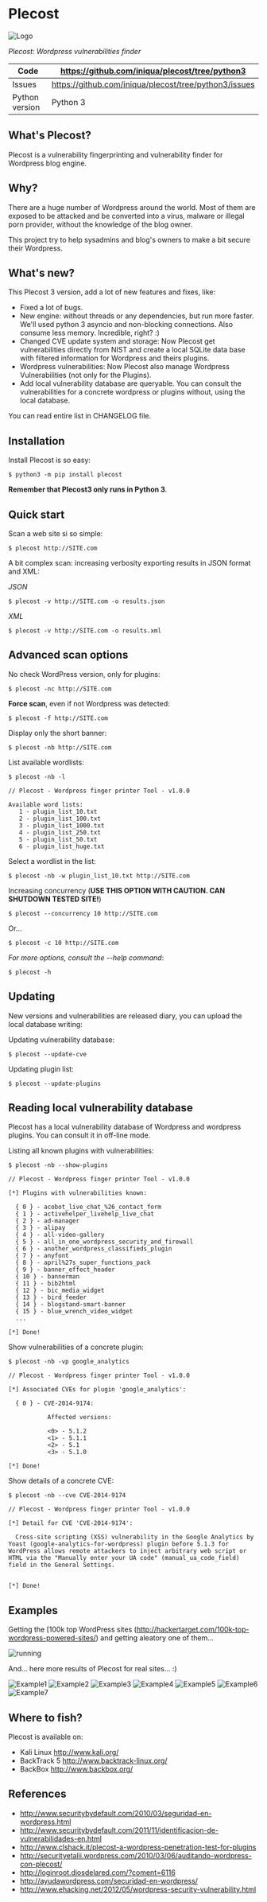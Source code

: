 Plecost
=======


![Logo](https://raw.githubusercontent.com/iniqua/plecost/develop/plecost_lib/doc/images/logo_plecost.jpg)


*Plecost: Wordpress vulnerabilities finder*

Code | https://github.com/iniqua/plecost/tree/python3
---- | ----------------------------------------------
Issues | https://github.com/iniqua/plecost/tree/python3/issues
Python version | Python 3

What's Plecost?
---------------

Plecost is a vulnerability fingerprinting and vulnerability finder for Wordpress blog engine. 

Why?
----

There are a huge number of Wordpress around the world. Most of them are exposed to be attacked and be converted into a virus, malware or illegal porn provider, without the knowledge of the blog owner.
   
This project try to help sysadmins and blog's owners to make a bit secure their Wordpress.

What's new?
-----------

This Plecost 3 version, add a lot of new features and fixes, like:

- Fixed a lot of bugs.
- New engine: without threads or any dependencies, but run more faster. We'll used python 3 asyncio and non-blocking connections. Also consume less memory. Incredible, right? :) 
- Changed CVE update system and storage: Now Plecost get vulnerabilities directly from NIST and create a local SQLite data base with filtered information for Wordpress and theirs plugins.
- Wordpress vulnerabilities: Now Plecost also manage Wordpress Vulnerabilities (not only for the Plugins).
- Add local vulnerability database are queryable. You can consult the vulnerabilities for a concrete wordpress or plugins without, using the local database.


You can read entire list in CHANGELOG file.


Installation
------------

Install Plecost is so easy:

```
$ python3 -m pip install plecost
```

**Remember that Plecost3 only runs in Python 3**. 

Quick start
-----------

Scan a web site si so simple:

```
$ plecost http://SITE.com
```

A bit complex scan: increasing verbosity exporting results in JSON format and XML:

*JSON*

```
$ plecost -v http://SITE.com -o results.json
```

*XML*

```
$ plecost -v http://SITE.com -o results.xml
```

Advanced scan options
---------------------

No check WordPress version, only for plugins:

```
$ plecost -nc http://SITE.com 
```

**Force scan**, even if not Wordpress was detected:

```
$ plecost -f http://SITE.com
```

Display only the short banner:

```
$ plecost -nb http://SITE.com
```

List available wordlists:

```
$ plecost -nb -l 

// Plecost - Wordpress finger printer Tool - v1.0.0

Available word lists:
   1 - plugin_list_10.txt
   2 - plugin_list_100.txt
   3 - plugin_list_1000.txt
   4 - plugin_list_250.txt
   5 - plugin_list_50.txt
   6 - plugin_list_huge.txt
```

Select a wordlist in the list:

```
$ plecost -nb -w plugin_list_10.txt http://SITE.com
```

Increasing concurrency (**USE THIS OPTION WITH CAUTION. CAN SHUTDOWN TESTED SITE!**)

```
$ plecost --concurrency 10 http://SITE.com
```

Or...

```
$ plecost -c 10 http://SITE.com
```

*For more options, consult the --help command*:


```
$ plecost -h
```

Updating
--------

New versions and vulnerabilities are released diary, you can upload the local database writing:

Updating vulnerability database:

```
$ plecost --update-cve
```

Updating plugin list:

```
$ plecost --update-plugins
```

Reading local vulnerability database
------------------------------------

Plecost has a local vulnerability database of Wordpress and wordpress plugins. You can consult it in off-line mode.

Listing all known plugins with vulnerabilities:

```
$ plecost -nb --show-plugins
  
// Plecost - Wordpress finger printer Tool - v1.0.0

[*] Plugins with vulnerabilities known:

  { 0 } - acobot_live_chat_%26_contact_form
  { 1 } - activehelper_livehelp_live_chat
  { 2 } - ad-manager
  { 3 } - alipay
  { 4 } - all-video-gallery
  { 5 } - all_in_one_wordpress_security_and_firewall
  { 6 } - another_wordpress_classifieds_plugin
  { 7 } - anyfont
  { 8 } - april%27s_super_functions_pack
  { 9 } - banner_effect_header
  { 10 } - bannerman
  { 11 } - bib2html
  { 12 } - bic_media_widget
  { 13 } - bird_feeder
  { 14 } - blogstand-smart-banner
  { 15 } - blue_wrench_video_widget
  ...
  
[*] Done!
```

Show vulnerabilities of a concrete plugin:

```
$ plecost -nb -vp google_analytics
          
// Plecost - Wordpress finger printer Tool - v1.0.0

[*] Associated CVEs for plugin 'google_analytics':

  { 0 } - CVE-2014-9174:

           Affected versions:

           <0> - 5.1.2
           <1> - 5.1.1
           <2> - 5.1
           <3> - 5.1.0

[*] Done!
```
          
Show details of a concrete CVE:
          
```
$ plecost -nb --cve CVE-2014-9174
          
// Plecost - Wordpress finger printer Tool - v1.0.0

[*] Detail for CVE 'CVE-2014-9174':

  Cross-site scripting (XSS) vulnerability in the Google Analytics by Yoast (google-analytics-for-wordpress) plugin before 5.1.3 for WordPress allows remote attackers to inject arbitrary web script or HTML via the "Manually enter your UA code" (manual_ua_code_field) field in the General Settings.


[*] Done!

```

Examples
--------

Getting the [100k top WordPress sites (http://hackertarget.com/100k-top-wordpress-powered-sites/) and getting aleatory one of them...
  
![running](https://raw.githubusercontent.com/iniqua/plecost/python3/plecost_lib/doc/images/running.gif)
           
And... here more results of Plecost for real sites... :)
 
![Example1](https://raw.githubusercontent.com/iniqua/plecost/python3/plecost_lib/doc/images/scan_example1.png)
![Example2](https://raw.githubusercontent.com/iniqua/plecost/python3/plecost_lib/doc/images/scan_example2.png)
![Example3](https://raw.githubusercontent.com/iniqua/plecost/python3/plecost_lib/doc/images/scan_example3.png)
![Example4](https://raw.githubusercontent.com/iniqua/plecost/python3/plecost_lib/doc/images/scan_example4.png)
![Example5](https://raw.githubusercontent.com/iniqua/plecost/python3/plecost_lib/doc/images/scan_example5.png)
![Example6](https://raw.githubusercontent.com/iniqua/plecost/python3/plecost_lib/doc/images/scan_example6.png)
![Example7](https://raw.githubusercontent.com/iniqua/plecost/python3/plecost_lib/doc/images/scan_example7.png)

Where to fish?
--------------

Plecost is available on:

* Kali Linux http://www.kali.org/
* BackTrack 5 http://www.backtrack-linux.org/
* BackBox http://www.backbox.org/

References
----------

* http://www.securitybydefault.com/2010/03/seguridad-en-wordpress.html
* http://www.securitybydefault.com/2011/11/identificacion-de-vulnerabilidades-en.html
* http://www.clshack.it/plecost-a-wordpress-penetration-test-for-plugins
* http://securityetalii.wordpress.com/2010/03/06/auditando-wordpress-con-plecost/
* http://loginroot.diosdelared.com/?coment=6116
* http://ayudawordpress.com/securidad-en-wordpress/
* http://www.ehacking.net/2012/05/wordpress-security-vulnerability.html 
